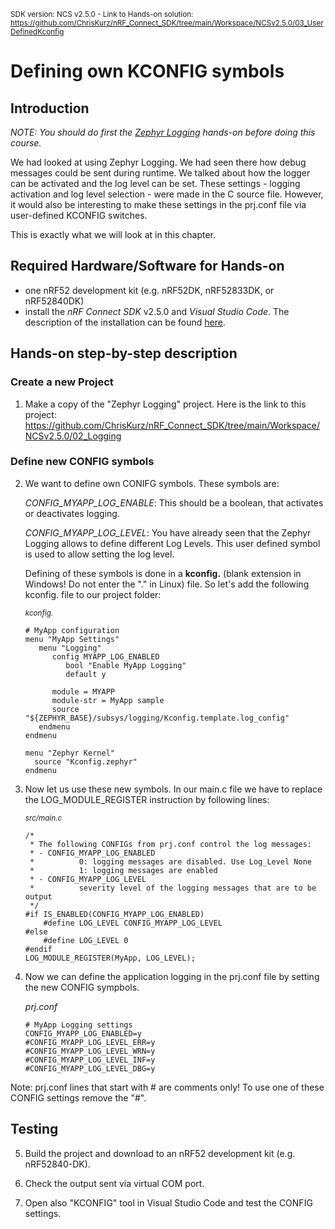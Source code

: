<sup>SDK version: NCS v2.5.0  -  Link to Hands-on solution: https://github.com/ChrisKurz/nRF_Connect_SDK/tree/main/Workspace/NCSv2.5.0/03_UserDefinedKconfig</sup>


# Defining own KCONFIG symbols

## Introduction

_NOTE: You should do first the [Zephyr Logging](https://github.com/ChrisKurz/nRF_Connect_SDK/blob/main/doc/NCSv2.5.0_02_ZephyrLogging.md) hands-on before doing this course._

We had looked at using Zephyr Logging. We had seen there how debug messages could be sent during runtime. We talked about how the logger can be activated and the log level can be set. These settings - logging activation and log level selection - were made in the C source file. However, it would also be interesting to make these settings in the prj.conf file via user-defined KCONFIG switches. 

This is exactly what we will look at in this chapter. 

## Required Hardware/Software for Hands-on
- one nRF52 development kit (e.g. nRF52DK, nRF52833DK, or nRF52840DK)
- install the _nRF Connect SDK_ v2.5.0 and _Visual Studio Code_. The description of the installation can be found [here](https://developer.nordicsemi.com/nRF_Connect_SDK/doc/2.5.0/nrf/getting_started/assistant.html#).

## Hands-on step-by-step description 

### Create a new Project

1) Make a copy of the "Zephyr Logging" project. Here is the link to this project: https://github.com/ChrisKurz/nRF_Connect_SDK/tree/main/Workspace/NCSv2.5.0/02_Logging

### Define new CONFIG symbols

2) We want to define own CONIFG symbols. These symbols are:

     _CONFIG_MYAPP_LOG_ENABLE_: 
     This should be a boolean, that activates or deactivates logging. 
     
     _CONFIG_MYAPP_LOG_LEVEL_: 
     You have already seen that the Zephyr Logging allows to define different Log Levels. This user defined symbol is used to allow setting the log level. 

     Defining of these symbols is done in a __kconfig.__ (blank extension in Windows! Do not enter the "." in Linux) file. So let's add the following kconfig. file to our project folder:

     <sup>_kconfig._</sup>
  
       # MyApp configuration
       menu "MyApp Settings"
          menu "Logging"
             config MYAPP_LOG_ENABLED
  	            bool "Enable MyApp Logging"
	            default y

             module = MYAPP
             module-str = MyApp sample
             source "${ZEPHYR_BASE}/subsys/logging/Kconfig.template.log_config"
          endmenu
       endmenu

       menu "Zephyr Kernel"
         source "Kconfig.zephyr"
       endmenu

3) Now let us use these new symbols. In our main.c file we have to replace the LOG_MODULE_REGISTER instruction by following lines:
   
	<sup>_src/main.c_</sup>   
   
       /*
        * The following CONFIGs from prj.conf control the log messages:
        * - CONFIG_MYAPP_LOG_ENABLED 
        *          0: logging messages are disabled. Use Log_Level None
        *          1: logging messages are enabled
        * - CONFIG_MYAPP_LOG_LEVEL 
        *          severity level of the logging messages that are to be output
        */
       #if IS_ENABLED(CONFIG_MYAPP_LOG_ENABLED) 
           #define LOG_LEVEL CONFIG_MYAPP_LOG_LEVEL
       #else
           #define LOG_LEVEL 0
       #endif
       LOG_MODULE_REGISTER(MyApp, LOG_LEVEL);
       
4) Now we can define the application logging in the prj.conf file by setting the new CONFIG sympbols. 

   _prj.conf_

       # MyApp Logging settings
       CONFIG_MYAPP_LOG_ENABLED=y
       #CONFIG_MYAPP_LOG_LEVEL_ERR=y
       #CONFIG_MYAPP_LOG_LEVEL_WRN=y
       #CONFIG_MYAPP_LOG_LEVEL_INF=y
       #CONFIG_MYAPP_LOG_LEVEL_DBG=y
       
Note: prj.conf lines that start with # are comments only! To use one of these CONFIG settings remove the "#". 

## Testing

5) Build the project and download to an nRF52 development kit (e.g. nRF52840-DK).

6) Check the output sent via virtual COM port. 

7) Open also "KCONFIG" tool in Visual Studio Code and test the CONFIG settings. 
